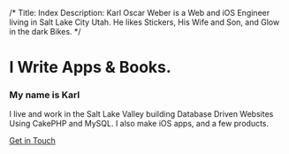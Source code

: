 /*
Title: Index
Description: Karl Oscar Weber is a Web and iOS Engineer living in Salt Lake City Utah. He likes Stickers, His Wife and Son, and Glow in the dark Bikes.
*/


<div class="row-title">
	<div class="elastic-container">
		<div class="full">
			<h1>I Write Apps &amp; Books.</h1>
		</div>
	</div>
</div>


<div class="row-title">
	<div class="elastic-container">
		<div class="single">
<h3>My name is Karl</h3>
<p>I live and work in the Salt Lake Valley building Database Driven Websites Using CakePHP and MySQL. I also make iOS apps, and a few products.</p>
<a href="" class="button">Get in Touch</a>
		</div>
	</div>
</div>